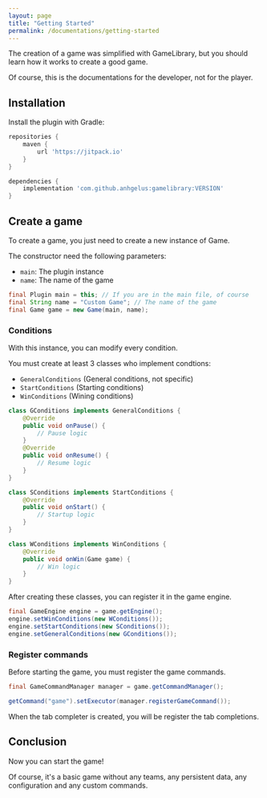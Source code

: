 ```yaml
---
layout: page
title: "Getting Started"
permalink: /documentations/getting-started
---
```


The creation of a game was simplified with GameLibrary, but you should learn how it works to create a good game.

Of course, this is the documentations for the developer, not for the player.

## Installation
Install the plugin with Gradle:

```gradle
repositories {
    maven {
        url 'https://jitpack.io'
    }
}
```

```gradle
dependencies {
    implementation 'com.github.anhgelus:gamelibrary:VERSION'
}
```

## Create a game
To create a game, you just need to create a new instance of Game.

The constructor need the following parameters:
- `main`: The plugin instance
- `name`: The name of the game

```java
final Plugin main = this; // If you are in the main file, of course
final String name = "Custom Game"; // The name of the game
final Game game = new Game(main, name);
```

### Conditions

With this instance, you can modify every condition.

You must create at least 3 classes who implement condtions:
- `GeneralConditions` (General conditions, not specific)
- `StartConditions` (Starting conditions)
- `WinConditions` (Wining conditions)

```java
class GConditions implements GeneralConditions {
    @Override
    public void onPause() {
        // Pause logic
    }
    @Override
    public void onResume() {
        // Resume logic
    }
}
```

```java
class SConditions implements StartConditions {
    @Override
    public void onStart() {
        // Startup logic
    }
}
```

```java
class WConditions implements WinConditions {
    @Override
    public void onWin(Game game) {
        // Win logic
    }
}
```

After creating these classes, you can register it in the game engine.

```java
final GameEngine engine = game.getEngine();
engine.setWinConditions(new WConditions());
engine.setStartConditions(new SConditions());
engine.setGeneralConditions(new GConditions());
```

### Register commands
Before starting the game, you must register the game commands.

```java
final GameCommandManager manager = game.getCommandManager();

getCommand("game").setExecutor(manager.registerGameCommand());
```

When the tab completer is created, you will be register the tab completions. 

## Conclusion
Now you can start the game!

Of course, it's a basic game without any teams, any persistent data, any configuration and any custom commands.
